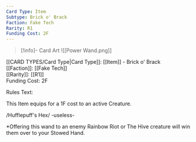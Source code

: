 ```yaml
---
Card Type: Item
Subtype: Brick o' Brack
Faction: Fake Tech
Rarity: R1
Funding Cost: 2F
---
```

> [!info]- Card Art
> ![[Power Wand.png]]

[[CARD TYPES/Card Type|Card Type]]: [[Item]] - Brick o' Brack  
[[Faction]]: [[Fake Tech]]  
[[Rarity]]: [[R1]]  
Funding Cost: 2F  

Rules Text:  

This Item equips for a 1F cost to an active Creature.  

/Hufflepuff's Hex/ -useless-  

*Offering this wand to an enemy Rainbow Riot or The Hive creature will win them over to your Stowed Hand.  